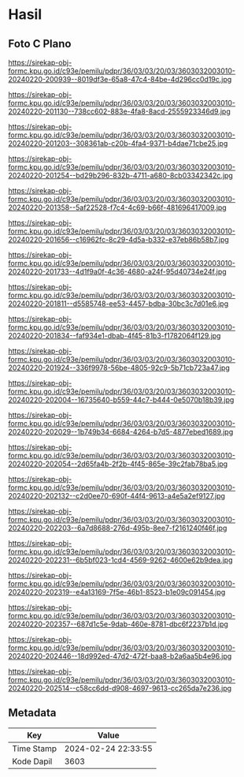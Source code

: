 # Hasil

## Foto C Plano

https://sirekap-obj-formc.kpu.go.id/c93e/pemilu/pdpr/36/03/03/20/03/3603032003010-20240220-200939--8019df3e-65a8-47c4-84be-4d296cc0d19c.jpg

https://sirekap-obj-formc.kpu.go.id/c93e/pemilu/pdpr/36/03/03/20/03/3603032003010-20240220-201130--738cc602-883e-4fa8-8acd-2555923346d9.jpg

https://sirekap-obj-formc.kpu.go.id/c93e/pemilu/pdpr/36/03/03/20/03/3603032003010-20240220-201203--308361ab-c20b-4fa4-9371-b4dae71cbe25.jpg

https://sirekap-obj-formc.kpu.go.id/c93e/pemilu/pdpr/36/03/03/20/03/3603032003010-20240220-201254--bd29b296-832b-4711-a680-8cb03342342c.jpg

https://sirekap-obj-formc.kpu.go.id/c93e/pemilu/pdpr/36/03/03/20/03/3603032003010-20240220-201358--5af22528-f7c4-4c69-b66f-481696417009.jpg

https://sirekap-obj-formc.kpu.go.id/c93e/pemilu/pdpr/36/03/03/20/03/3603032003010-20240220-201656--c16962fc-8c29-4d5a-b332-e37eb86b58b7.jpg

https://sirekap-obj-formc.kpu.go.id/c93e/pemilu/pdpr/36/03/03/20/03/3603032003010-20240220-201733--4d1f9a0f-4c36-4680-a24f-95d40734e24f.jpg

https://sirekap-obj-formc.kpu.go.id/c93e/pemilu/pdpr/36/03/03/20/03/3603032003010-20240220-201811--d5585748-ee53-4457-bdba-30bc3c7d01e6.jpg

https://sirekap-obj-formc.kpu.go.id/c93e/pemilu/pdpr/36/03/03/20/03/3603032003010-20240220-201834--faf934e1-dbab-4f45-81b3-f1782064f129.jpg

https://sirekap-obj-formc.kpu.go.id/c93e/pemilu/pdpr/36/03/03/20/03/3603032003010-20240220-201924--336f9978-56be-4805-92c9-5b71cb723a47.jpg

https://sirekap-obj-formc.kpu.go.id/c93e/pemilu/pdpr/36/03/03/20/03/3603032003010-20240220-202004--16735640-b559-44c7-b444-0e5070b18b39.jpg

https://sirekap-obj-formc.kpu.go.id/c93e/pemilu/pdpr/36/03/03/20/03/3603032003010-20240220-202029--1b749b34-6684-4264-b7d5-4877ebed1689.jpg

https://sirekap-obj-formc.kpu.go.id/c93e/pemilu/pdpr/36/03/03/20/03/3603032003010-20240220-202054--2d65fa4b-2f2b-4f45-865e-39c2fab78ba5.jpg

https://sirekap-obj-formc.kpu.go.id/c93e/pemilu/pdpr/36/03/03/20/03/3603032003010-20240220-202132--c2d0ee70-690f-44f4-9613-a4e5a2ef9127.jpg

https://sirekap-obj-formc.kpu.go.id/c93e/pemilu/pdpr/36/03/03/20/03/3603032003010-20240220-202203--6a7d8688-276d-495b-8ee7-f2161240f46f.jpg

https://sirekap-obj-formc.kpu.go.id/c93e/pemilu/pdpr/36/03/03/20/03/3603032003010-20240220-202231--6b5bf023-1cd4-4569-9262-4600e62b9dea.jpg

https://sirekap-obj-formc.kpu.go.id/c93e/pemilu/pdpr/36/03/03/20/03/3603032003010-20240220-202319--e4a13169-7f5e-46b1-8523-b1e09c091454.jpg

https://sirekap-obj-formc.kpu.go.id/c93e/pemilu/pdpr/36/03/03/20/03/3603032003010-20240220-202357--687d1c5e-9dab-460e-8781-dbc6f2237b1d.jpg

https://sirekap-obj-formc.kpu.go.id/c93e/pemilu/pdpr/36/03/03/20/03/3603032003010-20240220-202446--18d992ed-47d2-472f-baa8-b2a6aa5b4e96.jpg

https://sirekap-obj-formc.kpu.go.id/c93e/pemilu/pdpr/36/03/03/20/03/3603032003010-20240220-202514--c58cc6dd-d908-4697-9613-cc265da7e236.jpg


## Metadata

| Key        | Value               |
| ---------- | ------------------- |
| Time Stamp | 2024-02-24 22:33:55 |
| Kode Dapil | 3603                |



